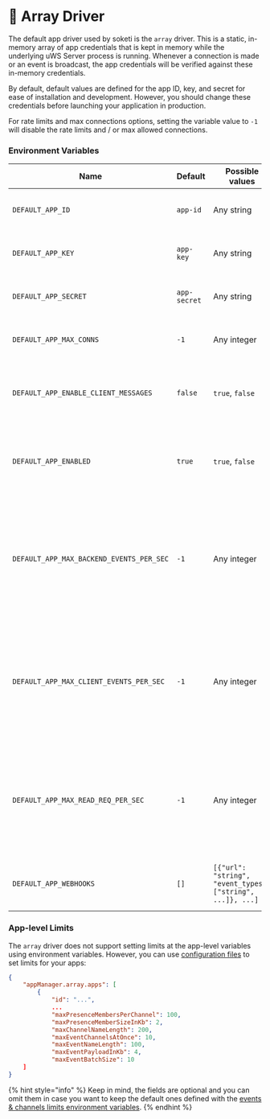# 🧬 Array Driver

The default app driver used by soketi is the `array` driver. This is a static, in-memory array of app credentials that is kept in memory while the underlying uWS Server process is running. Whenever a connection is made or an event is broadcast, the app credentials will be verified against these in-memory credentials.

By default, default values are defined for the app ID, key, and secret for ease of installation and development. However, you should change these credentials before launching your application in production.

For rate limits and max connections options, setting the variable value to `-1` will disable the rate limits and / or max allowed connections.

### Environment Variables

| Name                                     | Default      | Possible values                                            | Description                                                                                                                                                                                |
| ---------------------------------------- | ------------ | ---------------------------------------------------------- | ------------------------------------------------------------------------------------------------------------------------------------------------------------------------------------------ |
| `DEFAULT_APP_ID`                         | `app-id`     | Any string                                                 | The default app id for the array driver.                                                                                                                                                   |
| `DEFAULT_APP_KEY`                        | `app-key`    | Any string                                                 | The default app key for the array driver.                                                                                                                                                  |
| `DEFAULT_APP_SECRET`                     | `app-secret` | Any string                                                 | The default app secret for the array driver.                                                                                                                                               |
| `DEFAULT_APP_MAX_CONNS`                  | `-1`         | Any integer                                                | The default app's limit of concurrent connections.                                                                                                                                         |
| `DEFAULT_APP_ENABLE_CLIENT_MESSAGES`     | `false`      | `true`, `false`                                            | Whether client messages should be enabled for the app.                                                                                                                                     |
| `DEFAULT_APP_ENABLED`                    | `true`       | `true`, `false`                                            | Whether the app is activated. This option can be used to disable an app.                                                                                                                   |
| `DEFAULT_APP_MAX_BACKEND_EVENTS_PER_SEC` | `-1`         | Any integer                                                | The default app's limit of `/events` endpoint events broadcast per second. You can [configure rate limiting database store](../rate-limiting-and-limits/broadcast-rate-limiting.md)        |
| `DEFAULT_APP_MAX_CLIENT_EVENTS_PER_SEC`  | `-1`         | Any integer                                                | The default app's limit of client events broadcast per second by a single socket. You can [configure rate limiting database store](../rate-limiting-and-limits/broadcast-rate-limiting.md) |
| `DEFAULT_APP_MAX_READ_REQ_PER_SEC`       | `-1`         | Any integer                                                | The default app's limit of read endpoint calls per second. You can [configure rate limiting database store](../rate-limiting-and-limits/broadcast-rate-limiting.md)                        |
| `DEFAULT_APP_WEBHOOKS`                   | `[]`         | `[{"url": "string", "event_types": ["string", ...]}, ...]` | The webhooks list for the app. See below                                                                                                                                                   |

### App-level Limits

The `array` driver does not support setting limits at the app-level variables using environment variables. However, you can use [configuration files](../getting-started/environment-variables.md#file-configuration) to set limits for your apps:

```json
{
    "appManager.array.apps": [
        {
            "id": "...",
            ...
            "maxPresenceMembersPerChannel": 100,
            "maxPresenceMemberSizeInKb": 2,
            "maxChannelNameLength": 200,
            "maxEventChannelsAtOnce": 10,
            "maxEventNameLength": 100,
            "maxEventPayloadInKb": 4,
            "maxEventBatchSize": 10
    ]
}
```

{% hint style="info" %}
Keep in mind, the fields are optional and you can omit them in case you want to keep the default ones defined with the [events & channels limits environment variables](../rate-limiting-and-limits/events-and-channels-limits.md).
{% endhint %}
